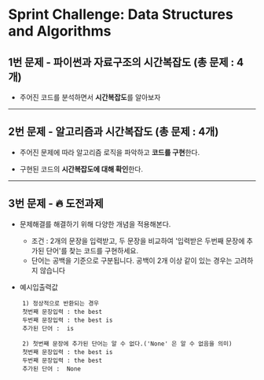 # Sprint Challenge: Data Structures and Algorithms

## 1번 문제 - 파이썬과 자료구조의 시간복잡도 (총 문제 : 4개)

- 주어진 코드를 분석하면서 **시간복잡도**를 알아보자

---

## 2번 문제 - 알고리즘과 시간복잡도 (총 문제 : 4개)

- 주어진 문제에 따라 알고리즘 로직을 파악하고 **코드를 구현**한다.

- 구현된 코드의 **시간복잡도에 대해 확인**한다.

---

## 3번 문제 - 🔥 도전과제

- 문제해결를 해결하기 위해 다양한 개념을 적용해본다.

  - 조건 : 2개의 문장을 입력받고, 두 문장을 비교하여 '입력받은 두번째 문장에 추가된 단어'를 찾는 코드를 구현하세요.
  - 단어는 공백을 기준으로 구분됩니다. 공백이 2개 이상 같이 있는 경우는 고려하지 않습니다

- 예시입출력값

```
    1) 정상적으로 반환되는 경우
    첫번째 문장입력 : the best
    두번째 문장입력 : the best is
    추가된 단어 :  is

    2) 첫번째 문장에 추가된 단어는 알 수 없다.('None' 은 알 수 없음을 의미)
    첫번째 문장입력 : the best is
    두번째 문장입력 : the best
    추가된 단어 :  None
```
